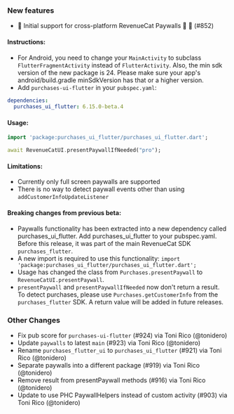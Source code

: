 ### New features
*   📱 Initial support for cross-platform RevenueCat Paywalls 🐾 🧱  (#852) 

#### Instructions:
- For Android, you need to change your `MainActivity` to subclass `FlutterFragmentActivity` instead of `FlutterActivity`. Also, the min sdk version of the new package is 24. Please make sure your app's android/build.gradle minSdkVersion has that or a higher version.
- Add `purchases-ui-flutter` in your `pubspec.yaml`:
```yaml
dependencies:
  purchases_ui_flutter: 6.15.0-beta.4
```

#### Usage:
```dart
import 'package:purchases_ui_flutter/purchases_ui_flutter.dart';

await RevenueCatUI.presentPaywallIfNeeded("pro");
```

#### Limitations:
- Currently only full screen paywalls are supported
- There is no way to detect paywall events other than using `addCustomerInfoUpdateListener`

#### Breaking changes from previous beta:
- Paywalls functionality has been extracted into a new dependency called purchases_ui_flutter. Add purchases_ui_flutter to your pubspec.yaml. Before this release, it was part of the main RevenueCat SDK `purchases_flutter`.
- A new import is required to use this functionality: `import 'package:purchases_ui_flutter/purchases_ui_flutter.dart';`
- Usage has changed the class from `Purchases.presentPaywall` to `RevenueCatUI.presentPaywall`.
- `presentPaywall` and `presentPaywallIfNeeded` now don't return a result. To detect purchases, please use `Purchases.getCustomerInfo` from the `purchases_flutter` SDK. A return value will be added in future releases. 

### Other Changes
* Fix pub score for `purchases-ui-flutter` (#924) via Toni Rico (@tonidero)
* Update `paywalls` to latest `main` (#923) via Toni Rico (@tonidero)
* Rename `purchases_flutter_ui` to `purchases_ui_flutter` (#921) via Toni Rico (@tonidero)
* Separate paywalls into a different package (#919) via Toni Rico (@tonidero)
* Remove result from presentPaywall methods (#916) via Toni Rico (@tonidero)
* Update to use PHC PaywallHelpers instead of custom activity (#903) via Toni Rico (@tonidero)

